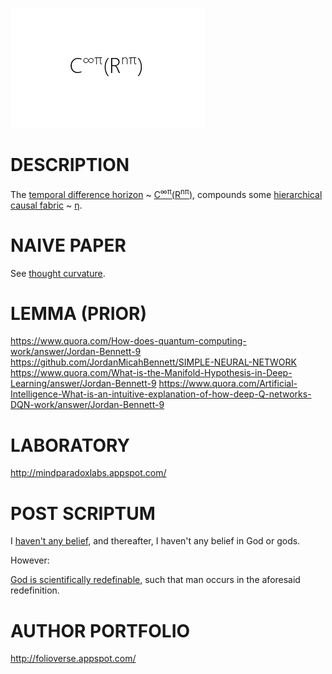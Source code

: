 ![Alt text](https://github.com/JordanMicahBennett/God/blob/master/source%20code/data/images/God.png "default page")






DESCRIPTION
============================================
The [temporal difference horizon](https://en.wikipedia.org/wiki/Bellman_equation) ~ [C<sup>∞π</sup>(R<sup>nπ</sup>)](https://www.academia.edu/25733790/Thought_Curvature_A_naive_hypothesis), compounds some [hierarchical causal fabric](http://ir.uiowa.edu/cgi/viewcontent.cgi?article=2035&context=etd) ~ [η](https://en.m.wikipedia.org/wiki/Direct_numerical_simulation).











NAIVE PAPER 
============================================
See [thought curvature](http://www.academia.edu/25733790/Causal_Neural_Paradox_Thought_Curvature_Quite_the_transient_naive_hypothesis).














LEMMA (PRIOR)
============================================
https://www.quora.com/How-does-quantum-computing-work/answer/Jordan-Bennett-9
https://github.com/JordanMicahBennett/SIMPLE-NEURAL-NETWORK
https://www.quora.com/What-is-the-Manifold-Hypothesis-in-Deep-Learning/answer/Jordan-Bennett-9
https://www.quora.com/Artificial-Intelligence-What-is-an-intuitive-explanation-of-how-deep-Q-networks-DQN-work/answer/Jordan-Bennett-9












LABORATORY
============================================
http://mindparadoxlabs.appspot.com/












POST SCRIPTUM
============================================
I [haven't any belief](http://nonbeliefism.com), and thereafter, I haven't any belief in God or gods. 


However:


[God is scientifically redefinable](https://www.academia.edu/31660547/A_scientific_redefinition_of_God_by_an_atheist), such that man occurs in the aforesaid redefinition.













AUTHOR PORTFOLIO
============================================
http://folioverse.appspot.com/
